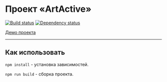 # Проект «ArtActive»

[![Build status][travis-image]][travis-url] [![Dependency status][dependency-image]][dependency-url]

[Демо проекта](https://ryabovamarie.github.io/artactive/)

---

## Как использовать

`npm install` - установка зависимостей.

`npm run build` - сборка проекта.

[travis-image]: https://travis-ci.org/ryabovamarie/artactive.svg?branch=master
[travis-url]: https://travis-ci.org/ryabovamarie/artactive
[dependency-image]: https://david-dm.org/ryabovamarie/artactive/dev-status.svg?style=flat-square
[dependency-url]: https://david-dm.org/ryabovamarie/artactive?type=dev
